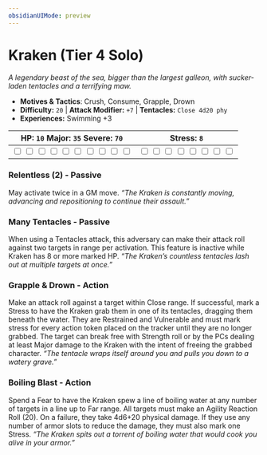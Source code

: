 ```yaml
---
obsidianUIMode: preview
---
```

# Kraken (Tier 4 Solo)

*A legendary beast of the sea, bigger than the largest galleon, with sucker-laden tentacles and a terrifying maw.*

- **Motives & Tactics**: Crush, Consume, Grapple, Drown
- **Difficulty:** `20` | **Attack Modifier:** `+7` | **Tentacles:** `Close 4d20 phy`
- **Experiences:** Swimming +3

| HP: `10` Major: `35` Severe: `70` | Stress: `8` |
|--|--|
|  <input type="checkbox" unchecked id="8ecafc93"> <input type="checkbox" unchecked id="0b518a52"> <input type="checkbox" unchecked id="8df9e802"> <input type="checkbox" unchecked id="e6928569"> <input type="checkbox" unchecked id="665e3087"> <input type="checkbox" unchecked id="1cde4c56"> <input type="checkbox" unchecked id="96920e94"> <input type="checkbox" unchecked id="8c1bf44c"> <input type="checkbox" unchecked id="d1e6d78a"> <input type="checkbox" unchecked id="cb4e1148"> |  <input type="checkbox" unchecked id="bc7e7495"> <input type="checkbox" unchecked id="5c7a2e12"> <input type="checkbox" unchecked id="8def96b5"> <input type="checkbox" unchecked id="67fcba6d"> <input type="checkbox" unchecked id="15178250"> <input type="checkbox" unchecked id="fad5cc6c"> <input type="checkbox" unchecked id="86912da2"> <input type="checkbox" unchecked id="c77b3c7d"> |

### Relentless (2) - Passive

May activate twice in a GM move. *“The Kraken is constantly moving, advancing and repositioning to continue their assault.”*

### Many Tentacles - Passive

When using a Tentacles attack, this adversary can make their attack roll against two targets in range per activation. This feature is inactive while Kraken has 8 or more marked HP. *“The Kraken’s countless tentacles lash out at multiple targets at once.”*

### Grapple & Drown - Action

Make an attack roll against a target within Close range. If successful, mark a Stress to have the Kraken grab them in one of its tentacles, dragging them beneath the water. They are Restrained and Vulnerable and must mark stress for every action token placed on the tracker until they are no longer grabbed. The target can break free with Strength roll or by the PCs dealing at least Major damage to the Kraken with the intent of freeing the grabbed character. *“The tentacle wraps itself around you and pulls you down to a watery grave.”*

### Boiling Blast - Action

Spend a Fear to have the Kraken spew a line of boiling water at any number of targets in a line up to Far range. All targets must make an Agility Reaction Roll (20). On a failure, they take 4d6+20 physical damage. If they use any number of armor slots to reduce the damage, they must also mark one Stress. *“The Kraken spits out a torrent of boiling water that would cook you alive in your armor.”*


